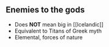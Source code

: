
## Enemies to the gods
- Does **NOT** mean big in [[Icelandic]]
- Equivalent to Titans of Greek myth
- Elemental, forces of nature